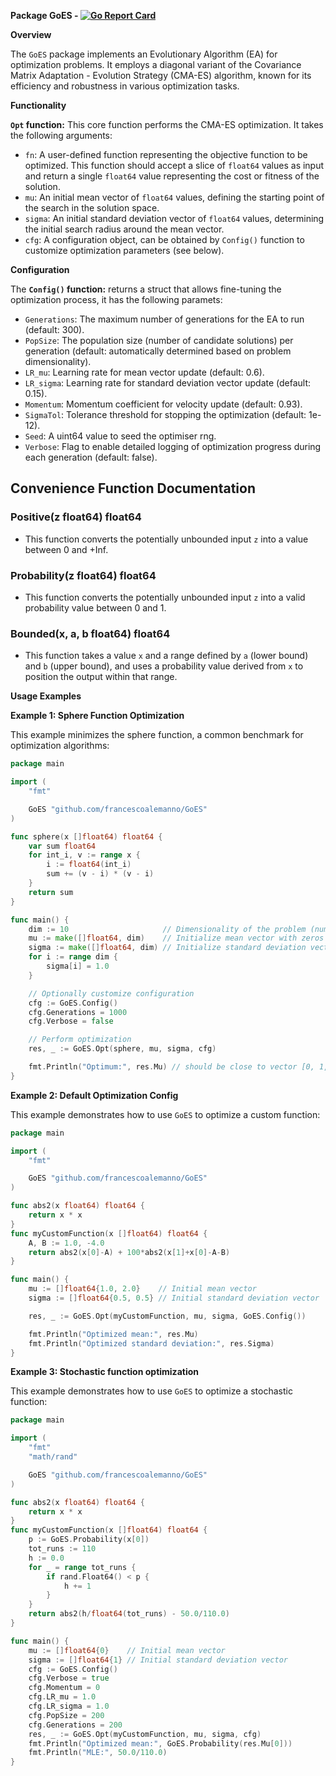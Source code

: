 **Package GoES - [![Go Report Card](https://goreportcard.com/badge/github.com/francescoalemanno/GoES)](https://goreportcard.com/report/github.com/francescoalemanno/GoES)**

**Overview**

The `GoES` package implements an Evolutionary Algorithm (EA) for optimization problems. It employs a diagonal variant of the Covariance Matrix Adaptation - Evolution Strategy (CMA-ES) algorithm, known for its efficiency and robustness in various optimization tasks.

**Functionality**

**`Opt` function:** This core function performs the CMA-ES optimization. It takes the following arguments:

* `fn`: A user-defined function representing the objective function to be optimized. This function should accept a slice of `float64` values as input and return a single `float64` value representing the cost or fitness of the solution.
* `mu`: An initial mean vector of `float64` values, defining the starting point of the search in the solution space.
* `sigma`: An initial standard deviation vector of `float64` values, determining the initial search radius around the mean vector.
* `cfg`: A configuration object, can be obtained by `Config()` function to customize optimization parameters (see below).

**Configuration**

The **`Config()` function:** returns a struct that allows fine-tuning the optimization process, it has the following paramets:

* `Generations`: The maximum number of generations for the EA to run (default: 300).
* `PopSize`: The population size (number of candidate solutions) per generation (default: automatically determined based on problem dimensionality).
* `LR_mu`: Learning rate for mean vector update (default: 0.6).
* `LR_sigma`: Learning rate for standard deviation vector update (default: 0.15).
* `Momentum`: Momentum coefficient for velocity update (default: 0.93).
* `SigmaTol`: Tolerance threshold for stopping the optimization (default: 1e-12).
* `Seed`: A uint64 value to seed the optimiser rng.
* `Verbose`: Flag to enable detailed logging of optimization progress during each generation (default: false).

## Convenience Function Documentation

### Positive(z float64) float64

* This function converts the potentially unbounded input `z` into a value between 0 and +Inf.

### Probability(z float64) float64

* This function converts the potentially unbounded input `z` into a valid probability value between 0 and 1.

### Bounded(x, a, b float64) float64

* This function takes a value `x` and a range defined by `a` (lower bound) and `b` (upper bound), and uses a probability value derived from `x` to position the output within that range.


**Usage Examples**

**Example 1: Sphere Function Optimization**

This example minimizes the sphere function, a common benchmark for optimization algorithms:

```go
package main

import (
	"fmt"

	GoES "github.com/francescoalemanno/GoES"
)

func sphere(x []float64) float64 {
	var sum float64
	for int_i, v := range x {
		i := float64(int_i)
		sum += (v - i) * (v - i)
	}
	return sum
}

func main() {
	dim := 10                     // Dimensionality of the problem (number of variables)
	mu := make([]float64, dim)    // Initialize mean vector with zeros
	sigma := make([]float64, dim) // Initialize standard deviation vector with ones
	for i := range dim {
		sigma[i] = 1.0
	}

	// Optionally customize configuration
	cfg := GoES.Config()
	cfg.Generations = 1000
	cfg.Verbose = false

	// Perform optimization
	res, _ := GoES.Opt(sphere, mu, sigma, cfg)

	fmt.Println("Optimum:", res.Mu) // should be close to vector [0, 1, 2, ..., dim-1]
}
```

**Example 2: Default Optimization Config**

This example demonstrates how to use `GoES` to optimize a custom function:

```go
package main

import (
	"fmt"

	GoES "github.com/francescoalemanno/GoES"
)

func abs2(x float64) float64 {
	return x * x
}
func myCustomFunction(x []float64) float64 {
	A, B := 1.0, -4.0
	return abs2(x[0]-A) + 100*abs2(x[1]+x[0]-A-B)
}

func main() {
	mu := []float64{1.0, 2.0}    // Initial mean vector
	sigma := []float64{0.5, 0.5} // Initial standard deviation vector

	res, _ := GoES.Opt(myCustomFunction, mu, sigma, GoES.Config())

	fmt.Println("Optimized mean:", res.Mu)
	fmt.Println("Optimized standard deviation:", res.Sigma)
}
```

**Example 3: Stochastic function optimization**

This example demonstrates how to use `GoES` to optimize a stochastic function:

```go
package main

import (
	"fmt"
	"math/rand"

	GoES "github.com/francescoalemanno/GoES"
)

func abs2(x float64) float64 {
	return x * x
}
func myCustomFunction(x []float64) float64 {
	p := GoES.Probability(x[0])
	tot_runs := 110
	h := 0.0
	for _ = range tot_runs {
		if rand.Float64() < p {
			h += 1
		}
	}
	return abs2(h/float64(tot_runs) - 50.0/110.0)
}

func main() {
	mu := []float64{0}    // Initial mean vector
	sigma := []float64{1} // Initial standard deviation vector
	cfg := GoES.Config()
	cfg.Verbose = true
	cfg.Momentum = 0
	cfg.LR_mu = 1.0
	cfg.LR_sigma = 1.0
	cfg.PopSize = 200
	cfg.Generations = 200
	res, _ := GoES.Opt(myCustomFunction, mu, sigma, cfg)
	fmt.Println("Optimized mean:", GoES.Probability(res.Mu[0]))
	fmt.Println("MLE:", 50.0/110.0)
}
```
